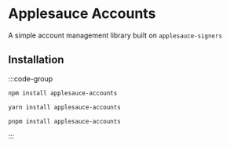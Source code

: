 # Applesauce Accounts

A simple account management library built on `applesauce-signers`

## Installation

:::code-group

```sh [npm]
npm install applesauce-accounts
```

```sh [yarn]
yarn install applesauce-accounts
```

```sh [pnpm]
pnpm install applesauce-accounts
```

:::
